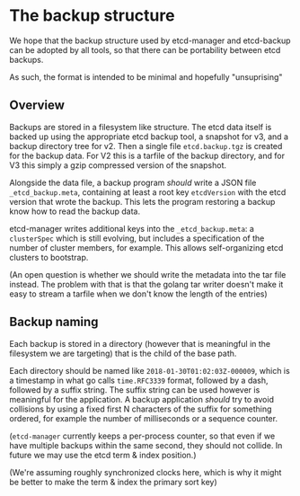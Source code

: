 # The backup structure

We hope that the backup structure used by etcd-manager and etcd-backup can be adopted by all tools,
so that there can be portability between etcd backups.

As such, the format is intended to be minimal and hopefully "unsuprising"

## Overview

Backups are stored in a filesystem like structure.  The etcd data itself is backed up using the appropriate etcd backup tool,
a snapshot for v3, and a backup directory tree for v2.  Then a single file `etcd.backup.tgz` is created for the backup data.
For V2 this is a tarfile of the backup directory, and for V3 this simply a gzip compressed version of the snapshot.

Alongside the data file, a backup program _should_ write a JSON file `_etcd_backup.meta`, containing
at least a root key `etcdVersion` with the etcd version that wrote the backup.
This lets the program restoring a backup know how to read the backup data.

etcd-manager writes additional keys into the `_etcd_backup.meta`: a `clusterSpec` which is still evolving, but
includes a specification of the number of cluster members, for example.  This allows self-organizing etcd clusters to
bootstrap.

(An open question is whether we should write the metadata into the tar file instead.  The problem with that is that the golang
tar writer doesn't make it easy to stream a tarfile when we don't know the length of the entries)

## Backup naming

Each backup is stored in a directory (however that is meaningful in the filesystem we are targeting) that is the child
of the base path.

Each directory should be named like `2018-01-30T01:02:03Z-000009`, which is a timestamp in what go calls `time.RFC3339` format,
followed by a dash, followed by a suffix string.  The suffix string can be used however is meaningful for the application.
A backup application _should_ try to avoid collisions by using a fixed first N characters of the suffix for something ordered,
for example the number of milliseconds or a sequence counter.

(`etcd-manager` currently keeps a per-process counter, so that even if we have multiple backups within the same second, they
should not collide.  In future we may use the etcd term & index position.)

(We're assuming roughly synchronized clocks here, which is why it might be better to make the term & index the primary sort key)